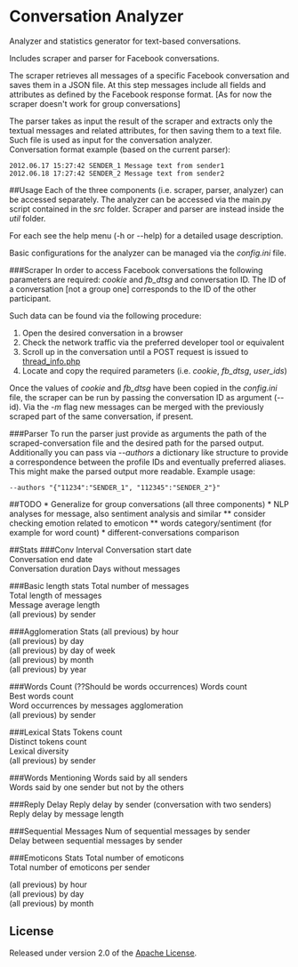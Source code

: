 # Conversation Analyzer
Analyzer and statistics generator for text-based conversations.

Includes scraper and parser for Facebook conversations. 

The scraper retrieves all messages of a specific Facebook conversation and saves them in a JSON file. At this step messages include all fields and attributes as defined by the Facebook response format. [As for now the scraper doesn't work for group conversations]

The parser takes as input the result of the scraper and extracts only the textual messages and related attributes, for then saving them to a text file. Such file is used as input for the conversation analyzer.  
Conversation format example (based on the current parser):

    2012.06.17 15:27:42 SENDER_1 Message text from sender1
    2012.06.18 17:27:42 SENDER_2 Message text from sender2

##Usage
Each of the three components (i.e. scraper, parser, analyzer) can be accessed separately. 
The analyzer can be accessed via the main.py script contained in the *src* folder.
Scraper and parser are instead inside the *util* folder. 

For each see the help menu (-h or --help) for a detailed usage description.

Basic configurations for the analyzer can be managed via the *config.ini* file.  

###Scraper
In order to access Facebook conversations the following parameters are required: *cookie* and *fb_dtsg* and conversation ID. The ID of a conversation [not a group one] corresponds to the ID of the other participant.

Such data can be found via the following procedure:

1. Open the desired conversation in a browser
2. Check the network traffic via the preferred developer tool or equivalent
3. Scroll up in the conversation until a POST request is issued to [thread\_info.php](https://www.facebook.com/ajax/mercury/thread_info.php)
4. Locate and copy the required parameters (i.e. *cookie*, *fb_dtsg*, *user_ids*)

Once the values of *cookie* and *fb_dtsg* have been copied in the *config.ini* file, the scraper can be run by passing the conversation ID as argument (--id). Via the *-m* flag new messages can be merged with the previously scraped part of the same conversation, if present.

###Parser
To run the parser just provide as arguments the path of the scraped-conversation file and the desired path for the parsed output.
Additionally you can pass via *--authors* a dictionary like structure to provide a correspondence between the profile IDs and eventually preferred aliases. This might make the parsed output more readable. Example usage:

    --authors "{"11234":"SENDER_1", "112345":"SENDER_2"}"

##TODO
    * Generalize for group conversations (all three components)
    * NLP analyses for message, also sentiment analysis and similar
        ** consider checking emotion related to emoticon
        ** words category/sentiment (for example for word count)
    * different-conversations comparison

##Stats
###Conv Interval
Conversation start date  
Conversation end date  
Conversation duration
Days without messages

###Basic length stats
Total number of messages  
Total length of messages   
Message average length  
(all previous) by sender  

###Agglomeration Stats
(all previous) by hour  
(all previous) by day  
(all previous) by day of week  
(all previous) by month  
(all previous) by year

###Words Count (??Should be words occurrences)
Words count   
Best words count    
Word occurrences by messages agglomeration    
(all previous) by sender  
  
###Lexical Stats
Tokens count  
Distinct tokens count  
Lexical diversity  
(all previous) by sender  

###Words Mentioning
Words said by all senders  
Words said by one sender but not by the others  

###Reply Delay
Reply delay by sender (conversation with two senders)  
Reply delay by message length

###Sequential Messages
Num of sequential messages by sender   
Delay between sequential messages by sender  

###Emoticons Stats
Total number of emoticons  
Total number of emoticons per sender  

(all previous) by hour  
(all previous) by day  
(all previous) by month  

## License

Released under version 2.0 of the [Apache License].

[Apache license]: http://www.apache.org/licenses/LICENSE-2.0